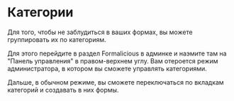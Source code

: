 # Категории

Для того, чтобы не заблудиться в ваших формах, вы можете группировать их по категориям.

Для этого перейдите в раздел Formalicious в админке и наэмите там на "Панель управления" в правом-верхнем углу.
Вам отероется режим администратора, в котором вы сможете управлять категориями.

Дальше, в обычном режиме, вы сможете переключаться по вкладкам категорий и создавать в них формы.
